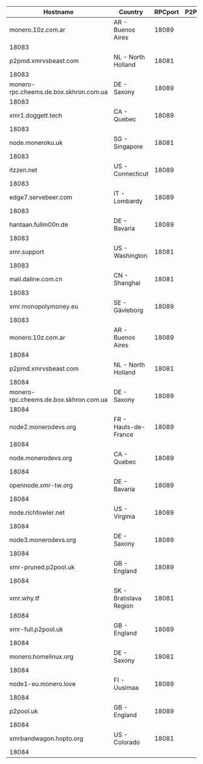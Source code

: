 Hostname | Country | RPCport | P2Pport
--- | --- | --- | ---
monero.10z.com.ar | AR - Buenos Aires | 18089
 | 18083
p2pmd.xmrvsbeast.com | NL - North Holland | 18081
 | 18083
monero-rpc.cheems.de.box.skhron.com.ua | DE - Saxony | 18089
 | 18083
xmr1.doggett.tech | CA - Quebec | 18089
 | 18083
node.moneroku.uk | SG - Singapore | 18081
 | 18083
itzzen.net | US - Connecticut | 18089
 | 18083
edge7.servebeer.com | IT - Lombardy | 18089
 | 18083
hantaan.fullm00n.de | DE - Bavaria | 18089
 | 18083
xmr.support | US - Washington | 18081
 | 18083
mail.daline.com.cn | CN - Shanghai | 18081
 | 18083
xmr.monopolymoney.eu | SE - Gävleborg | 18089
 | 18083
monero.10z.com.ar | AR - Buenos Aires | 18089
 | 18084
p2pmd.xmrvsbeast.com | NL - North Holland | 18081
 | 18084
monero-rpc.cheems.de.box.skhron.com.ua | DE - Saxony | 18089
 | 18084
node2.monerodevs.org | FR - Hauts-de-France | 18089
 | 18084
node.monerodevs.org | CA - Quebec | 18089
 | 18084
opennode.xmr-tw.org | DE - Bavaria | 18089
 | 18084
node.richfowler.net | US - Virginia | 18089
 | 18084
node3.monerodevs.org | DE - Saxony | 18089
 | 18084
xmr-pruned.p2pool.uk | GB - England | 18089
 | 18084
xmr.why.tf | SK - Bratislava Region | 18081
 | 18084
xmr-full.p2pool.uk | GB - England | 18089
 | 18084
monero.homelinux.org | DE - Saxony | 18081
 | 18084
node1-eu.monero.love | FI - Uusimaa | 18089
 | 18084
p2pool.uk | GB - England | 18089
 | 18084
xmrbandwagon.hopto.org | US - Colorado | 18081
 | 18084
